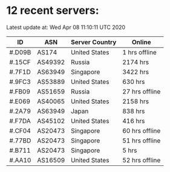 # 12 recent servers:

Latest update at: Wed Apr 08 11:10:11 UTC 2020

| ID | ASN | Server Country | Online |
| -- | --- | -------------- | ------ |
| #.D09B | AS174 | United States | 1 hrs offline |
| #.15CF | AS49392 | Russia | 2174 hrs |
| #.7F1D | AS63949 | Singapore | 3422 hrs |
| #.9FC3 | AS53889 | United States | 630 hrs |
| #.FB09 | AS51659 | Russia | 27 hrs offline |
| #.E069 | AS40065 | United States | 2158 hrs |
| #.2A79 | AS63949 | Japan | 838 hrs |
| #.F7DA | AS45102 | United States | 416 hrs |
| #.CF04 | AS20473 | Singapore | 60 hrs offline |
| #.77BD | AS20473 | Singapore | 51 hrs offline |
| #.B711 | AS20473 | Singapore | 5 hrs |
| #.AA10 | AS16509 | United States | 52 hrs offline |

